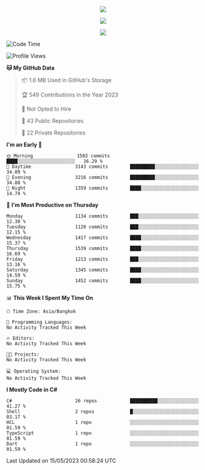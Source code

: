 <p align="center">
  <a href="say-hi.gif"> 
    <img align="center" src="say-hi.gif"/>
  </a>
</p>
<p align="center">
  <a href="https://github.com/htthinh1999">
    <img align="center" src="https://github-readme-stats-kappa-pink.vercel.app/api?username=htthinh1999&show_icons=true&count_private=true&theme=dracula"/>
  </a>
</p>
<p align="center">
  <a href="https://github.com/htthinh1999">
    <img src="https://github-readme-stats-kappa-pink.vercel.app/api/top-langs/?username=htthinh1999&layout=compact&langs_count=6&count_private=true&hide=tsql,hlsl,glsl,shaderlab&theme=dracula"/>
  </a>
</p>

<!--START_SECTION:waka-->
![Code Time](http://img.shields.io/badge/Code%20Time-0%20secs-blue)

![Profile Views](http://img.shields.io/badge/Profile%20Views-2-blue)

**🐱 My GitHub Data** 

> 📦 1.6 MB Used in GitHub's Storage 
 > 
> 🏆 549 Contributions in the Year 2023
 > 
> 🚫 Not Opted to Hire
 > 
> 📜 43 Public Repositories 
 > 
> 🔑 22 Private Repositories 
 > 
**I'm an Early 🐤** 

```text
🌞 Morning                1502 commits        ████░░░░░░░░░░░░░░░░░░░░░   16.29 % 
🌆 Daytime                3143 commits        █████████░░░░░░░░░░░░░░░░   34.09 % 
🌃 Evening                3216 commits        █████████░░░░░░░░░░░░░░░░   34.88 % 
🌙 Night                  1359 commits        ████░░░░░░░░░░░░░░░░░░░░░   14.74 % 
```
📅 **I'm Most Productive on Thursday** 

```text
Monday                   1134 commits        ███░░░░░░░░░░░░░░░░░░░░░░   12.30 % 
Tuesday                  1120 commits        ███░░░░░░░░░░░░░░░░░░░░░░   12.15 % 
Wednesday                1417 commits        ████░░░░░░░░░░░░░░░░░░░░░   15.37 % 
Thursday                 1539 commits        ████░░░░░░░░░░░░░░░░░░░░░   16.69 % 
Friday                   1213 commits        ███░░░░░░░░░░░░░░░░░░░░░░   13.16 % 
Saturday                 1345 commits        ████░░░░░░░░░░░░░░░░░░░░░   14.59 % 
Sunday                   1452 commits        ████░░░░░░░░░░░░░░░░░░░░░   15.75 % 
```


📊 **This Week I Spent My Time On** 

```text
🕑︎ Time Zone: Asia/Bangkok

💬 Programming Languages: 
No Activity Tracked This Week

🔥 Editors: 
No Activity Tracked This Week

🐱‍💻 Projects: 
No Activity Tracked This Week

💻 Operating System: 
No Activity Tracked This Week
```

**I Mostly Code in C#** 

```text
C#                       26 repos            ██████████░░░░░░░░░░░░░░░   41.27 % 
Shell                    2 repos             █░░░░░░░░░░░░░░░░░░░░░░░░   03.17 % 
HCL                      1 repo              ░░░░░░░░░░░░░░░░░░░░░░░░░   01.59 % 
TypeScript               1 repo              ░░░░░░░░░░░░░░░░░░░░░░░░░   01.59 % 
Dart                     1 repo              ░░░░░░░░░░░░░░░░░░░░░░░░░   01.59 % 
```




 Last Updated on 15/05/2023 00:58:24 UTC
<!--END_SECTION:waka-->
